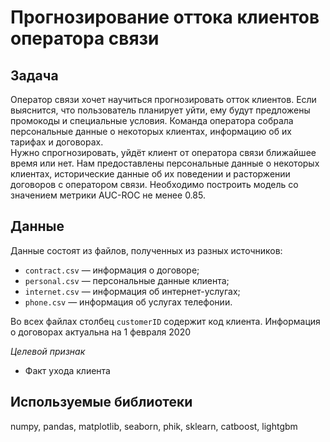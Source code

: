 # Прогнозирование оттока клиентов оператора связи 

## Задача  
Оператор связи хочет научиться прогнозировать отток клиентов. Если выяснится, что пользователь планирует уйти, ему будут предложены промокоды и специальные условия. Команда оператора собрала персональные данные о некоторых клиентах, информацию об их тарифах и договорах.  
Нужно спрогнозировать, уйдёт клиент от оператора связи ближайшее время или нет. Нам предоставлены персональные данные о некоторых клиентах, исторические данные об их поведении и расторжении договоров с оператором связи. Необходимо построить модель со значением метрики AUC-ROC не менее 0.85.

## Данные
Данные состоят из файлов, полученных из разных источников:

- `contract.csv` — информация о договоре;
- `personal.csv` — персональные данные клиента;
- `internet.csv` — информация об интернет-услугах;
- `phone.csv` — информация об услугах телефонии.

Во всех файлах столбец `customerID` содержит код клиента.
Информация о договорах актуальна на 1 февраля 2020

*Целевой признак*

- Факт ухода клиента

## Используемые библиотеки
numpy, pandas, matplotlib, seaborn, phik, sklearn, catboost, lightgbm
